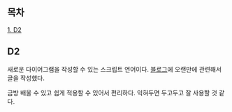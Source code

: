 ## 목차
[1. D2](#d2)   

## D2
새로운 다이어그램을 작성할 수 있는 스크립트 연어이다. [블로그](https://velog.io/@ohju96/D2-diagram-scripting-language)에 오랜만에 관련해서 글을 작성했다.

금방 배울 수 있고 쉽게 적용할 수 있어서 편리하다. 익혀두면 두고두고 잘 사용할 것 같다.